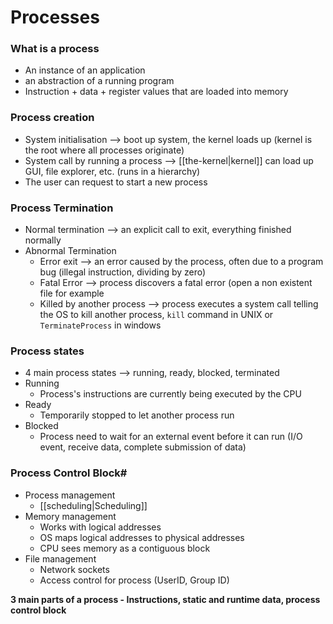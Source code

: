 # Processes

### What is a process
- An instance of an application
- an abstraction of a running program
- Instruction + data + register values that are loaded into memory


### Process creation
- System initialisation --> boot up system, the kernel loads up (kernel is the root where all processes originate)
- System call by running a process --> [[the-kernel|kernel]] can load up GUI, file explorer, etc. (runs in a hierarchy)
- The user can request to start a new process


### Process Termination 
- Normal termination --> an explicit call to exit, everything finished normally
- Abnormal Termination
	- Error exit --> an error caused by the process, often due to a program bug (illegal instruction, dividing by zero)
	- Fatal Error --> process discovers a fatal error (open a non existent file for example
	- Killed by another process --> process executes a system call telling the OS to kill another process, `kill` command in UNIX or `TerminateProcess` in windows 


### Process states
- 4 main process states --> running, ready, blocked, terminated 
- Running 
	- Process's instructions are currently being executed by the CPU
- Ready 
	- Temporarily stopped to let another process run
- Blocked 
	- Process need to wait for an external event before it can run (I/O event, receive data, complete submission of data)
	


### Process Control Block#
- Process management 
	- [[scheduling|Scheduling]]
- Memory management
	- Works with logical addresses
	- OS maps logical addresses to physical addresses
	- CPU sees memory as a contiguous block
- File management 
	- Network sockets
	- Access control for process (UserID, Group ID)


**3 main parts of a process - Instructions, static and runtime data, process control block**
